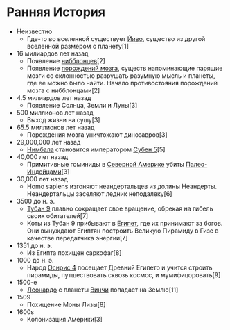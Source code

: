 # Ранняя История

*   Неизвестно 
    *   Где-то во вселенной существует [Йиво](), существо из другой вселенной
        размером с планету[1]
*   16 милиардов лет назад
    *   Появление [нибблонцев]()[2]
    *   Появление [порождений мозга](), существ напоминающие парящие мозги со
        склонностью разрушать разумную мысль и планеты, где ее можно было
        найти. Начало противостояния порождений мозга с нибблонцами[2]
*   4.5 милиардов лет назад
    *   Появление Солнца, Земли и Луны[3]
*   500 миллионов лет назад
    *   Выход жизни на сушу[3]
*   65.5 миллионов лет назад
    *   Порождения мозга уничтожают динозавров[3]
*   29,000,000 лет назад
    *   [Нимбала]() становится императором [Субен 5]()[5]
*   40,000 лет назад
    *   Примитивные гоминиды в [Северной Америке]() убиты [Палео-Индейцами]()[3]
*   30,000 лет назад
    *   Homo sapiens изгоняют неандертальцев из долины Неандерты. Неандертальцы
        заселяют ледник неподалеку[6]
*   3500 до н. э.
    *   [Тубан 9]() плавно сокращает свое вращение, обрекая на гибель своих
        обитателей[7]
    *   Коты из Тубан 9 прибывают в [Египет](), где их принимают за богов. Они
        вынуждают Египтян построить Великую Пирамиду в Гизе в качестве
        передатчика энергии[7]
*   1351 до н. э.
    *   Из Египта похищен саркофаг[8]
*   1000 до н. э.
    *   Народ [Осирис 4]() посещает Древний Египето и учится строить пирамиды,
        путшествовать сквозь космос, и мумифицоровать[9]
*   1500-е
    *   [Леонардо]() с планеты [Винчи]() попадает на Землю[11]
*   1509
    *   Похищение Моны Лизы[8]
*   1600s
    *   Колонизация Америки[3]
